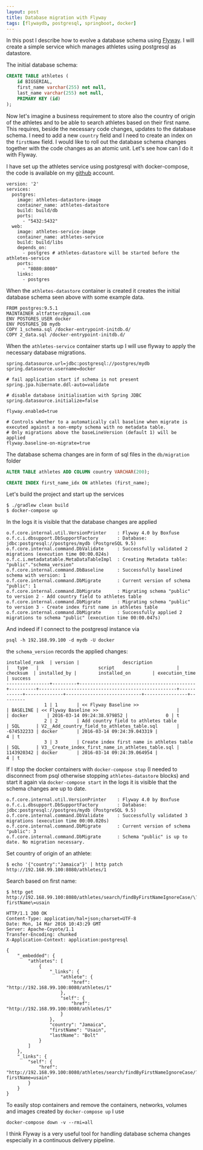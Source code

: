 ```yaml
---
layout: post
title: Database migration with Flyway
tags: [flywaydb, postgresql, springboot, docker]
---
```


In this post I describe how to evolve a database schema using [Flyway](https://flywaydb.org/). I will create a simple service which manages athletes using postgresql as datastore.

The initial database schema: 

```sql
CREATE TABLE athletes (
    id BIGSERIAL,
    first_name varchar(255) not null,
    last_name varchar(255) not null,
    PRIMARY KEY (id)
);
```

Now let's imagine a business requirement to store also the country of origin of the athletes and to be able to search athletes based on their first name. This requires, beside the necessary code changes, updates to the database schema. I need to add a new `country` field and I need to create an index on the `firstName` field.
I would like to roll out the database schema changes together with the code changes as an atomic unit.
Let's see how can I do it with Flyway.

I have set up the athletes service using postgresql with docker-compose, the code is available on my [github](https://github.com/altfatterz/spring-boot-flyway) account.

```
version: '2'
services:
  postgres:
    image: athletes-datastore-image
    container_name: athletes-datastore
    build: build/db
    ports:
      - "5432:5432"
  web:
    image: athletes-service-image
    container_name: athletes-service
    build: build/libs
    depends_on:
      - postgres # athletes-datastore will be started before the athletes-service
    ports:
      - "8080:8080"
    links:
      - postgres
```

When the `athletes-datastore` container is created it creates the initial database schema seen above with some example data.
 
```
FROM postgres:9.5.1
MAINTAINER altfatterz@gmail.com
ENV POSTGRES_USER docker
ENV POSTGRES_DB mydb
COPY 1_schema.sql /docker-entrypoint-initdb.d/
COPY 2_data.sql /docker-entrypoint-initdb.d/
```

When the `athletes-service` container starts up I will use flyway to apply the necessary database migrations.
  
```
spring.datasource.url=jdbc:postgresql://postgres/mydb
spring.datasource.username=docker

# fail application start if schema is not present
spring.jpa.hibernate.ddl-auto=validate 

# disable database initialisation with Spring JDBC
spring.datasource.initialize=false

flyway.enabled=true

# Controls whether to a automatically call baseline when migrate is executed against a non-empty schema with no metadata table.
# Only migrations above the baseLineVersion (default 1) will be applied
flyway.baseline-on-migrate=true
```  
  
The database schema changes are in form of sql files in the `db/migration` folder 
  
```sql
ALTER TABLE athletes ADD COLUMN country VARCHAR(200);
```

```sql
CREATE INDEX first_name_idx ON athletes (first_name);
```

Let's build the project and start up the services 

```
$ ./gradlew clean build
$ docker-compose up
```  

In the logs it is visible that the database changes are applied

```
o.f.core.internal.util.VersionPrinter    : Flyway 4.0 by Boxfuse
o.f.c.i.dbsupport.DbSupportFactory       : Database: jdbc:postgresql://postgres/mydb (PostgreSQL 9.5)
o.f.core.internal.command.DbValidate     : Successfully validated 2 migrations (execution time 00:00.024s)
o.f.c.i.metadatatable.MetaDataTableImpl  : Creating Metadata table: "public"."schema_version"
o.f.core.internal.command.DbBaseline     : Successfully baselined schema with version: 1
o.f.core.internal.command.DbMigrate      : Current version of schema "public": 1
o.f.core.internal.command.DbMigrate      : Migrating schema "public" to version 2 - Add country field to athletes table
o.f.core.internal.command.DbMigrate      : Migrating schema "public" to version 3 - Create index first name in athletes table
o.f.core.internal.command.DbMigrate      : Successfully applied 2 migrations to schema "public" (execution time 00:00.047s)
```

And indeed if I connect to the postgresql instance via

```
psql -h 192.168.99.100 -d mydb -U docker
```

the `schema_version` records the applied changes:

```
installed_rank  | version |                description                |   type   |                      script                       |  checksum  | installed_by |        installed_on        | execution_time | success
----------------+---------+-------------------------------------------+----------+---------------------------------------------------+------------+--------------+----------------------------+----------------+---------
              1 | 1       | << Flyway Baseline >>                     | BASELINE | << Flyway Baseline >>                             |            | docker       | 2016-03-14 09:24:38.979852 |              0 | t
              2 | 2       | Add country field to athletes table       | SQL      | V2__Add_country_field_to_athletes_table.sql       | -674532233 | docker       | 2016-03-14 09:24:39.043319 |              4 | t
              3 | 3       | Create index first name in athletes table | SQL      | V3__Create_index_first_name_in_athletes_table.sql | 1143920342 | docker       | 2016-03-14 09:24:39.064954 |              4 | t
```

If I stop the docker containers with `docker-compose stop` (I needed to disconnect from psql otherwise stopping `athletes-datastore` blocks) and start it again via `docker-compose start` in the logs it is visible that the schema changes are up to date.
 
```
o.f.core.internal.util.VersionPrinter    : Flyway 4.0 by Boxfuse
o.f.c.i.dbsupport.DbSupportFactory       : Database: jdbc:postgresql://postgres/mydb (PostgreSQL 9.5)
o.f.core.internal.command.DbValidate     : Successfully validated 3 migrations (execution time 00:00.020s)
o.f.core.internal.command.DbMigrate      : Current version of schema "public": 3
o.f.core.internal.command.DbMigrate      : Schema "public" is up to date. No migration necessary.
``` 

Set country of origin of an athlete:

```
$ echo '{"country":"Jamaica"}' | http patch http://192.168.99.100:8080/athletes/1
```

Search based on first name:

```
$ http get http://192.168.99.100:8080/athletes/search/findByFirstNameIgnoreCase/\?firstName\=usain

HTTP/1.1 200 OK
Content-Type: application/hal+json;charset=UTF-8
Date: Mon, 14 Mar 2016 10:43:29 GMT
Server: Apache-Coyote/1.1
Transfer-Encoding: chunked
X-Application-Context: application:postgresql

{
    "_embedded": {
        "athletes": [
            {
                "_links": {
                    "athlete": {
                        "href": "http://192.168.99.100:8080/athletes/1"
                    },
                    "self": {
                        "href": "http://192.168.99.100:8080/athletes/1"
                    }
                },
                "country": "Jamaica",
                "firstName": "Usain",
                "lastName": "Bolt"
            }
        ]
    },
    "_links": {
        "self": {
            "href": "http://192.168.99.100:8080/athletes/search/findByFirstNameIgnoreCase/?firstName=usain"
        }
    }
}
```

To easily stop containers and remove the containers, networks, volumes and images created by `docker-compose up` I use  

```
docker-compose down -v --rmi=all
```

I think Flyway is a very useful tool for handling database schema changes especially in a continuous delivery pipeline. 



